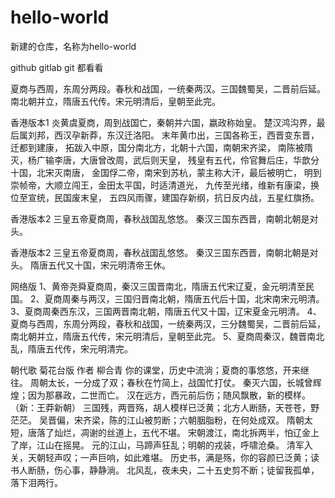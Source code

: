 # hello-world
新建的仓库，名称为hello-world

github gitlab git 都看看

夏商与西周，东周分两段。春秋和战国，一统秦两汉。三国魏蜀吴，二晋前后延。南北朝并立，隋唐五代传。宋元明清后，皇朝至此完。

香港版本1
炎黄虞夏商，周到战国亡，秦朝并六国，嬴政称始皇。
楚汉鸿沟界，最后属刘邦，西汉孕新莽，东汉迁洛阳。
末年黄巾出，三国各称王，西晋变东晋，迁都到建康，
拓跋入中原，国分南北方，北朝十六国，南朝宋齐梁，
南陈被隋灭，杨广输李唐，大唐曾改周，武后则天皇，
残皇有五代，伶官舞后庄，华歆分十国，北宋灭南唐，
金国俘二帝，南宋到苏杭，蒙主称大汗，最后被明亡，
明到崇帧帝，大顺立闯王，金田太平国，时适清道光，
九传至光绪，维新有康梁，换位至宣统，民国废末皇，
五四风雨骤，建国存新纲，抗日反内战，五星红旗扬。

香港版本2
三皇五帝夏商周，春秋战国乱悠悠。
秦汉三国东西晋，南朝北朝是对头。

香港版本2
三皇五帝夏商周，春秋战国乱悠悠。
秦汉三国东西晋，南朝北朝是对头。
隋唐五代又十国，宋元明清帝王休。

网络版
1、黄帝尧舜夏商周，秦汉三国晋南北，隋唐五代宋辽夏，金元明清至民国。
2、夏商周秦与两汉，三国归晋南北朝，隋唐五代后十国，北宋南宋元明清。
3、夏商周秦西东汉，三国两晋南北朝，隋唐五代又十国，辽宋夏金元明清。
4、夏商与西周，东周分两段，春秋和战国，一统秦两汉，三分魏蜀吴，二晋前后延，南北朝并立，隋唐五代传，宋元明清后，皇朝至此完。
5、夏商周秦汉，魏晋南北乱，隋唐五代传，宋元明清完。

朝代歌 菊花台版
作者 柳合青
你的课堂，历史中流淌；夏商的事悠悠，开来继往。
周朝太长，一分成了双；春秋在竹简上，战国忙打仗。
秦灭六国，长城曾辉煌；因为那暴政，二世而亡。
汉在远方，西元前后伤；随风飘散，新的模样。（新：王莽新朝）
三国残，两晋殇，胡人模样已泛黄；北方人断肠，天苍苍，野茫茫。
吴晋偏，宋齐梁，陈的江山被剪断；六朝胭脂粉，在何处成双。
隋朝太短，唐落了灿烂，凋谢的丝道上，五代不堪。
宋朝渡江，南北拆两半，怕辽金上了岸，江山在摇晃。
元的江山，马蹄声狂乱；明朝的戎装，呼啸沧桑。
清军入关，天朝轻声叹；一声巨响，如此难堪。
历史书，满是殇，你的容颜已泛黄；读书人断肠，伤心事，静静淌。
北风乱，夜未央，二十五史剪不断；徒留我孤单，落下泪两行。